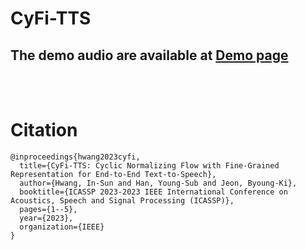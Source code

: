 # CyFi-TTS

<h2>The demo audio are available at <a href="https://intory89.github.io/CyFi_TTS/", target="_blank">Demo page</a> </h2>

<br><br>
# Citation
```
@inproceedings{hwang2023cyfi,
  title={CyFi-TTS: Cyclic Normalizing Flow with Fine-Grained Representation for End-to-End Text-to-Speech},
  author={Hwang, In-Sun and Han, Young-Sub and Jeon, Byoung-Ki},
  booktitle={ICASSP 2023-2023 IEEE International Conference on Acoustics, Speech and Signal Processing (ICASSP)},
  pages={1--5},
  year={2023},
  organization={IEEE}
}

```

